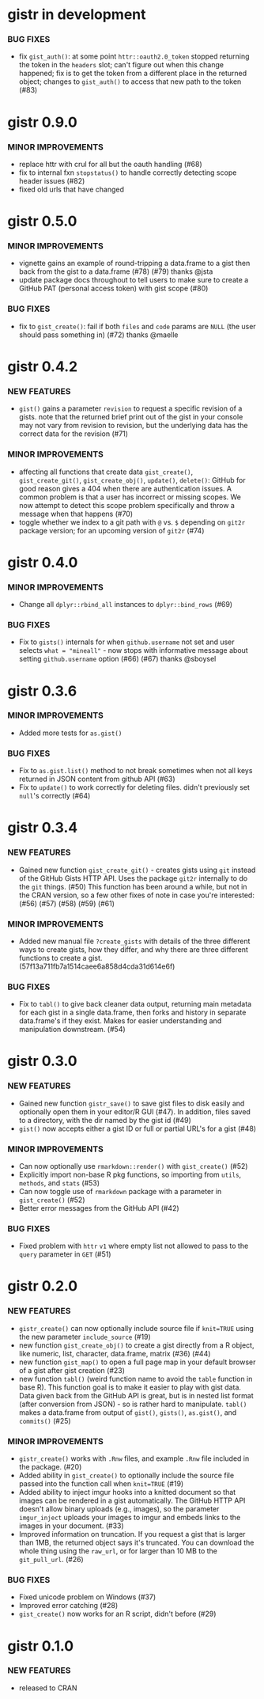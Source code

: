 gistr in development
===============

### BUG FIXES

* fix `gist_auth()`: at some point `httr::oauth2.0_token` stopped returning the token in the `headers` slot; can't figure out when this change happened; fix is to get the token from a different place in the returned object; changes to `gist_auth()` to access that new path to the token (#83)


gistr 0.9.0
===============

### MINOR IMPROVEMENTS

* replace httr with crul for all but the oauth handling (#68)
* fix to internal fxn `stopstatus()` to handle correctly detecting scope header issues (#82)
* fixed old urls that have changed


gistr 0.5.0
===============

### MINOR IMPROVEMENTS

* vignette gains an example of round-tripping a data.frame to a gist then back from the gist to a data.frame (#78) (#79) thanks @jsta
* update package docs throughout to tell users to make sure to create a GitHub PAT (personal access token) with gist scope (#80)

### BUG FIXES

* fix to `gist_create()`: fail if both `files` and `code` params are `NULL` (the user should pass something in) (#72) thanks @maelle


gistr 0.4.2
===============

### NEW FEATURES

* `gist()` gains a parameter `revision` to request a specific revision of a gists. note that the returned brief print out of the gist in your console may not vary from revision to revision, but the underlying data has the correct data for the revision (#71)

### MINOR IMPROVEMENTS

* affecting all functions that create data `gist_create()`, `gist_create_git()`, `gist_create_obj()`, `update()`, `delete()`: GitHub for good reason gives a 404 when there are authentication issues. A common problem is that a user has incorrect or missing scopes. We now attempt to detect this scope problem specifically and throw a message when that happens (#70)
* toggle whether we index to a git path with `@` vs. `$` depending on `git2r` package version; for an upcoming version of `git2r` (#74)


gistr 0.4.0
===============

### MINOR IMPROVEMENTS

* Change all `dplyr::rbind_all` instances to `dplyr::bind_rows` (#69)

### BUG FIXES

* Fix to `gists()` internals for when `github.username` not set 
and user selects `what = "mineall"` - now stops with informative
message about setting `github.username` option (#66) (#67) thanks @sboysel


gistr 0.3.6
===============

### MINOR IMPROVEMENTS

* Added more tests for `as.gist()`

### BUG FIXES

* Fix to `as.gist.list()` method to not break sometimes when not all keys
returned in JSON content from github API (#63)
* Fix to `update()` to work correctly for deleting files. didn't previously
set `null`'s correctly (#64)

gistr 0.3.4
===============

### NEW FEATURES

* Gained new function `gist_create_git()` - creates gists using `git` 
instead of the GitHub Gists HTTP API. Uses the package `git2r` 
internally to do the `git` things. (#50) This function has been 
around a while, but not in the CRAN version, so a few other fixes
of note in case you're interested: (#56) (#57) (#58) (#59) (#61)

### MINOR IMPROVEMENTS

* Added new manual file `?create_gists` with details of the three different
ways to create gists, how they differ, and why there are three different
functions to create a gist. (57f13a711fb7a1514caee6a858d4cda31d614e6f)

### BUG FIXES

* Fix to `tabl()` to give back cleaner data output, returning main
metadata for each gist in a single data.frame, then forks and 
history in separate data.frame's if they exist. Makes for easier 
understanding and manipulation downstream. (#54)

gistr 0.3.0
===============

### NEW FEATURES

* Gained new function `gistr_save()` to save gist files to disk easily and optionally open them in your editor/R GUI (#47). In addition, files saved to a directory, with the dir named by the gist id (#49)
* `gist()` now accepts either a gist ID or full or partial URL's for a gist (#48)

### MINOR IMPROVEMENTS

* Can now optionally use `rmarkdown::render()` with `gist_create()` (#52)
* Explicitly import non-base R pkg functions, so importing from `utils`, `methods`, and `stats` (#53)
* Can now toggle use of `rmarkdown` package with a parameter in `gist_create()` (#52)
* Better error messages from the GitHub API (#42)

### BUG FIXES

* Fixed problem with `httr` `v1` where empty list not allowed to pass to 
the `query` parameter in `GET` (#51)

gistr 0.2.0
===============

### NEW FEATURES

* `gistr_create()` can now optionally include source file if `knit=TRUE` using the new
parameter `include_source` (#19)
* new function `gist_create_obj()` to create a gist directly from a R object, like
numeric, list, character, data.frame, matrix (#36) (#44)
* new function `gist_map()` to open a full page map in your default browser of a gist
after gist creation (#23)
* new function `tabl()` (weird function name to avoid the `table` function in base R).
This function goal is to make it easier to play with gist data. Data given back from the
GitHub API is great, but is in nested list format (after conversion from JSON) - so
is rather hard to manipulate. `tabl()` makes a data.frame from output of `gist()`,
`gists()`, `as.gist()`, and `commits()` (#25)

### MINOR IMPROVEMENTS

* `gistr_create()` works with `.Rnw` files, and example `.Rnw` file included in the package. (#20)
* Added ability in `gist_create()` to optionally include the source file passed into
the function call when `knit=TRUE` (#19)
* Added ability to inject imgur hooks into a knitted document so that images can be rendered in a gist automatically. The GitHub HTTP API doesn't allow binary uploads
(e.g., images), so the parameter `imgur_inject` uploads your images to imgur
and embeds links to the images in your document. (#33)
* Improved information on truncation. If you request a gist that is larger than 1MB,
the returned object says it's truncated. You can download the whole thing using
the `raw_url`, or for larger than 10 MB to the `git_pull_url`. (#26)

### BUG FIXES

* Fixed unicode problem on Windows (#37)
* Improved error catching (#28)
* `gist_create()` now works for an R script, didn't before (#29)

gistr 0.1.0
===============

### NEW FEATURES

* released to CRAN

